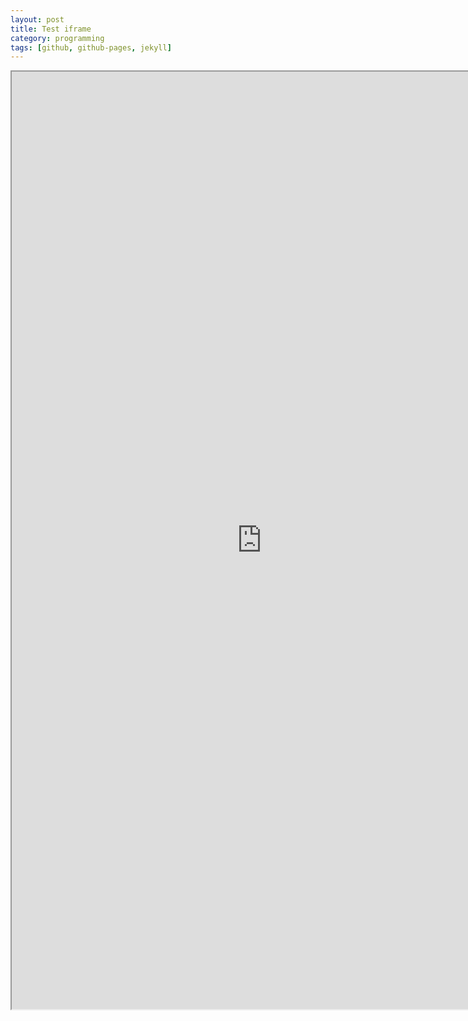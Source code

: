 ```yaml
---
layout: post
title: Test iframe
category: programming
tags: [github, github-pages, jekyll]
---
```



<iframe src="http://nbviewer.ipython.org/urls/dl.dropboxusercontent.com/u/38371278/GoogleDrive_GrabFiles.ipynb" width="800px" height="1500px" marginwidth="0" scrolling="yes" marginheight="0" scrolling="no"> </iframe>

